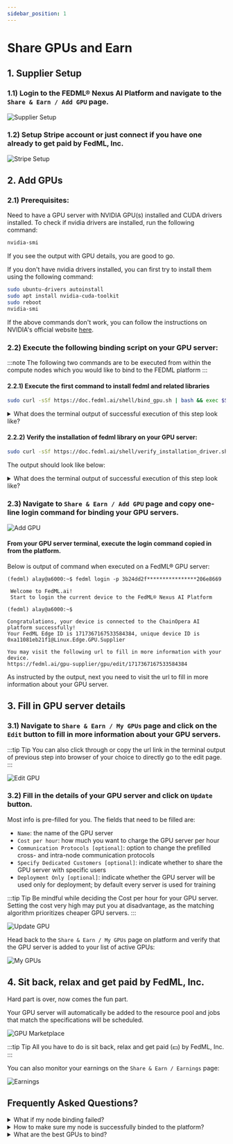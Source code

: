```yaml
---
sidebar_position: 1
---
```


# Share GPUs and Earn

## 1. Supplier Setup

### 1.1) Login to the FEDML® Nexus AI Platform and navigate to the `Share & Earn / Add GPU` page.

![Supplier Setup](static/image/supplier_setup.png)

### 1.2) Setup Stripe account or just connect if you have one already to get paid by FedML, Inc.

![Stripe Setup](static/image/stripe_setup.png)

## 2. Add GPUs

### 2.1) Prerequisites:

Need to have a GPU server with NVIDIA GPU(s) installed and CUDA drivers installed.
To check if nvidia drivers are installed, run the following command:

```bash
nvidia-smi
```

If you see the output with GPU details, you are good to go.

If you don't have nvidia drivers installed, you can first try to install them using the following command:

```bash
sudo ubuntu-drivers autoinstall
sudo apt install nvidia-cuda-toolkit
sudo reboot
nvidia-smi
```

If the above commands don't work, you can follow the instructions on NVIDIA's official website
[here](https://docs.nvidia.com/cuda/cuda-installation-guide-linux/index.html).

### 2.2) Execute the following binding script on your GPU server:

:::note
The following two commands are to be executed from within the compute nodes which you would like to bind to the FEDML platform
:::

#### 2.2.1) Execute the first command to install fedml and related libraries

```bash
sudo curl -sSf https://doc.fedml.ai/shell/bind_gpu.sh | bash && exec $SHELL
```

<details>
<summary> What does the terminal output of successful execution of this step look like? </summary>

##### You should see output like below in your node terminal

:::tip
The precise results you see on your terminal might differ, so consider the screenshots below as mere examples to ensure it appears somewhat similar.
:::

##### Initial Log Snapshot:

![Initial Log Snapshot](./static/image/cmd_1_initial_log_snapshot.png)

##### End Log Snapshot:

![End Log Snapshot](./static/image/cmd_1_end_log_snapshot.png)

</details>

#### 2.2.2) Verify the installation of fedml library on your GPU server:

```bash
sudo curl -sSf https://doc.fedml.ai/shell/verify_installation_driver.sh | bash
```

The output should look like below:

<details>
<summary> What does the terminal output of successful execution of this step look like? </summary>

##### You should see output like below in your node terminal

![Log Snapshot](./static/image/cmd_2_log_snapshot.png)

</details>

### 2.3) Navigate to `Share & Earn / Add GPU` page and copy one-line login command for binding your GPU servers.

![Add GPU](static/image/add_gpu.png)

#### From your GPU server terminal, execute the login command copied in from the platform.

Below is output of command when executed on a FedML® GPU server:

```
(fedml) alay@a6000:~$ fedml login -p 3b24dd2f****************206e8669

 Welcome to FedML.ai!
 Start to login the current device to the FedML® Nexus AI Platform

(fedml) alay@a6000:~$

Congratulations, your device is connected to the ChainOpera AI platform successfully!
Your FedML Edge ID is 1717367167533584384, unique device ID is 0xa11081eb21f1@Linux.Edge.GPU.Supplier

You may visit the following url to fill in more information with your device.
https://fedml.ai/gpu-supplier/gpu/edit/1717367167533584384
```

As instructed by the output, next you need to visit the url to fill in more information about your GPU server.

## 3. Fill in GPU server details

### 3.1) Navigate to `Share & Earn / My GPUs` page and click on the `Edit` button to fill in more information about your GPU servers.

:::tip Tip
You can also click through or copy the url link in the terminal output of previous step into browser of your choice to directly go to the edit page.
:::

![Edit GPU](static/image/edit_gpu.png)

### 3.2) Fill in the details of your GPU server and click on `Update` button.

Most info is pre-filled for you. The fields that need to be filled are:

- `Name`: the name of the GPU server
- `Cost per hour`: how much you want to charge the GPU server per hour
- `Communication Protocols [optional]`: option to change the prefilled cross- and intra-node communication protocols
- `Specify Dedicated Customers [optional]`: indicate whether to share the GPU server with specific users
- `Deployment Only [optional]`: indicate whether the GPU server will be used only for deployment; by default every server is used for training

:::tip Tip
Be mindful while deciding the Cost per hour for your GPU server. Setting the cost very high may put you at disadvantage, as the matching algorithm prioritizes cheaper GPU servers.
:::

![Update GPU](static/image/update_gpu.png)

Head back to the `Share & Earn / My GPUs` page on platform and verify that the GPU server is added to your list of active GPUs:

![My GPUs](static/image/my_gpus.png)

## 4. Sit back, relax and get paid by FedML, Inc.

Hard part is over, now comes the fun part.

Your GPU server will automatically be added to the resource pool and jobs that match the specifications will be scheduled.

![GPU Marketplace](static/image/gpu_marketplace.png)

:::tip Tip
All you have to do is sit back, relax and get paid (💵) by FedML, Inc.
:::

You can also monitor your earnings on the `Share & Earn / Earnings` page:

![Earnings](static/image/earnings.png)

## Frequently Asked Questions?

<details>
<summary> What if my node binding failed? </summary>

Kindly refer to this documentation to ensure that your node possesses the necessary environment prerequisites: [Node prerequisites for binding to FEDML Platform](./share-and-earn/prerequisites)

</details>

<details>
<summary> How to make sure my node is successfully binded to the platform? </summary>

##### Verify the installation of fedml environment on your GPU server:

```bash
sudo wget -q https://doc.fedml.ai/shell/verify_installation.sh && sudo chmod +x verify_installation.sh && bash verify_installation.sh
```

##### The output should look like below:

```
✔ Miniconda is installed.
✔ fedml is installed in the fedml conda environment.
✔ Docker is installed.
✔ Redis is installed.
✔ NVIDIA Container Toolkit is installed.
✔ All components installed successfully.
```

If any of the above components failed to install, please execute the following command to do a hard clean of fedml environment and re-try the process from the beginning:

```bash
fedml logout; sudo pkill -9 python; sudo rm -rf ~/.fedml; redis-cli flushall; pidof python | xargs kill -9
```

##### Verify the node is successfully binded to platform:

```bash
ps aux | grep fedml | wc -l
```

❌ If the output of above command is anything <10, then that means the node was not binded to the platform:
![bind_output_failure](./static/image/bind_output_failure.png)

✅ Otherwise, it means node was successfully binded to the platform:
![bind_output_success](./static/image/bind_output_success.png)

</details>

<details>
<summary>What are the best GPUs to bind?</summary>
H100, A100, 4090 and 3090 are in highest demand by our customers. Check here for latest details:
<a href="https://fedml.ai/pricing" target="_blank"> https://fedml.ai/pricing</a>

</details>

